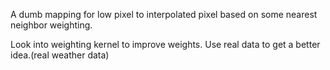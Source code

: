 A dumb mapping for low pixel to interpolated pixel based on some nearest neighbor weighting.

Look into weighting kernel to improve weights.
Use real data to get a better idea.(real weather data)